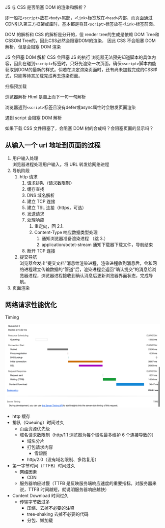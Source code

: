 JS 与 CSS 是否阻塞 DOM 的渲染和解析？
  
即一般把`<script>`放在`<body>`尾部，`<link>`标签放在`<head>`内部，而页面通过CDN引入第三方框架或库时，基本都是将其`<script>`标签放在`<link>`标签前面。

DOM 的解析和 CSS 的解析是分开的，但 render tree的生成是依赖 DOM Tree和 CSSOM Tree的，因此CSS必然会阻塞DOM的渲染，
因此 CSS 不会阻塞 DOM 解析，但是会阻塞 DOM 渲染

JS 会阻塞 DOM 解析
CSS 会阻塞 JS 的执行
浏览器无法预先知道脚本的具体内容，因此在碰到`<script>`标签时，只好先渲染一次页面，确保`<script>`脚本内能获取到DOM的最新的样式。倘若在决定渲染页面时，还有尚未加载完成的CSS样式，只能等待其加载完成再去渲染页面。

扫描预加载

浏览器解析 Html 是自上而下一句一句解析

浏览器遇到`<script>`标签且没有defer或async属性时会触发页面渲染


遇到 script 会阻塞 DOM 解析


如果下载 CSS 文件阻塞了，会阻塞 DOM 树的合成吗？会阻塞页面的显示吗？

## 从输入一个 url 地址到页面的过程

1. 用户输入处理  
   浏览器进程处理用户输入，将 URL 转发给网络进程
2. 导航阶段
   1. http 请求
      1. 请求排队（请求数限制）
      2. 缓存查找
      3. DNS 域名解析
      4. 建立 TCP 连接
      5. 建立 TSL 连接（https，可选）
      6. 发送请求
      7. 处理响应
         1. 重定向，回 2.1.
         2. Content-Type 响应数据类型处理
            1. 通知浏览器准备渲染进程 （跳 3.）
            2. application/octet-stream 通知下载器下载文件，导航结束
      8.  断开 TCP 连接
   2. 提交导航  
      浏览器会发出“提交文档”消息给渲染进程，渲染进程收到消息后，会和网络进程建立传输数据的“管道”后，渲染进程会返回“确认提交”的消息给浏览器进程，浏览器进程接收到确认消息后更新浏览器界面状态，完成导航。
3. 页面渲染

## 网络请求性能优化

Timing

![](./images/timing.png)

- http 缓存
- 排队（Queuing）时间过久
  - 页面资源优先级
  - 域名请求数限制（http/1.1 浏览器为每个域名最多维护 6 个连接导致的）
    - 域名分片
    - 打包请求内容
      - 雪碧图
    - http/2.0（没有域名限制、多路复用）
- 第一字节时间（TTFB）时间过久
  - 网络因素
    - CDN
  - 服务器响应过慢（TTFB 是反映服务端响应速度的重要指标，对服务器来说，TTFB 时间越短，就说明服务器响应越快）
- Content Download 时间过久
  - 传输字节数过多
    - 压缩、去掉不必要的注释
    - tree-shaking 去掉不必要的代码
    - 分包、懒加载
